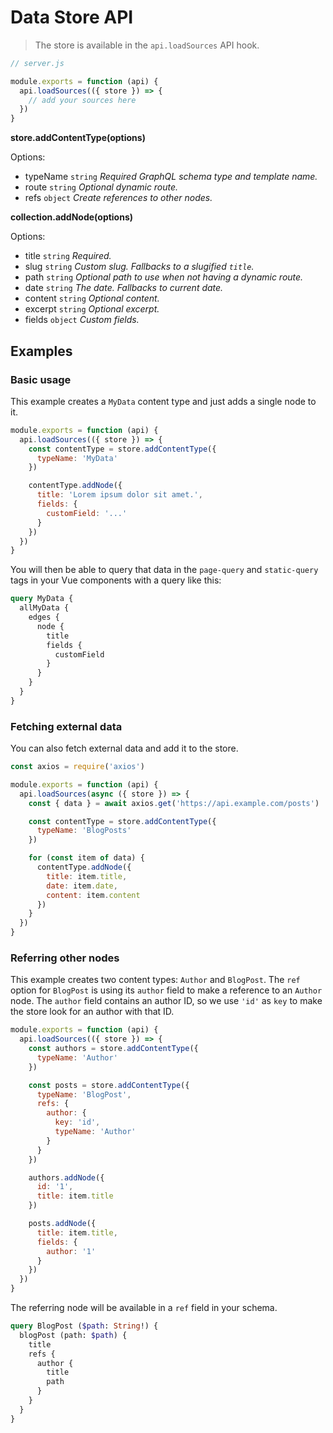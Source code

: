 # Data Store API

> The store is available in the `api.loadSources` API hook.

```js
// server.js

module.exports = function (api) {
  api.loadSources(({ store }) => {
    // add your sources here
  })
}
```

**store.addContentType(options)**

Options:

- typeName `string` *Required GraphQL schema type and template name.*
- route `string` *Optional dynamic route.*
- refs `object` *Create references to other nodes.*

**collection.addNode(options)**

Options:

- title `string` *Required.*
- slug `string` *Custom slug. Fallbacks to a slugified `title`.*
- path `string` *Optional path to use when not having a dynamic route.*
- date `string` *The date. Fallbacks to current date.*
- content `string` *Optional content.*
- excerpt `string` *Optional excerpt.*
- fields `object` *Custom fields.*

## Examples

### Basic usage

This example creates a `MyData` content type and just adds a single node to it.

```js
module.exports = function (api) {
  api.loadSources(({ store }) => {
    const contentType = store.addContentType({
      typeName: 'MyData'
    })

    contentType.addNode({
      title: 'Lorem ipsum dolor sit amet.',
      fields: {
        customField: '...'
      }
    })
  })
}
```

You will then be able to query that data in the `page-query` and `static-query` tags in your Vue components with a query like this:

```graphql
query MyData {
  allMyData {
    edges {
      node {
        title
        fields {
          customField
        }
      }
    }
  }
}
```

### Fetching external data

You can also fetch external data and add it to the store.

```js
const axios = require('axios')

module.exports = function (api) {
  api.loadSources(async ({ store }) => {
    const { data } = await axios.get('https://api.example.com/posts')

    const contentType = store.addContentType({
      typeName: 'BlogPosts'
    })

    for (const item of data) {
      contentType.addNode({
        title: item.title,
        date: item.date,
        content: item.content
      })
    }
  })
}
```

### Referring other nodes

This example creates two content types: `Author` and `BlogPost`. The `ref` option for `BlogPost` is using its `author` field to make a reference to an `Author` node. The `author` field contains an author ID, so we use `'id'` as `key` to make the store look for an author with that ID.

```js
module.exports = function (api) {
  api.loadSources(({ store }) => {
    const authors = store.addContentType({
      typeName: 'Author'
    })

    const posts = store.addContentType({
      typeName: 'BlogPost',
      refs: {
        author: {
          key: 'id',
          typeName: 'Author'
        }
      }
    })

    authors.addNode({
      id: '1',
      title: item.title
    })

    posts.addNode({
      title: item.title,
      fields: {
        author: '1'
      }
    })
  })
}
```

The referring node will be available in a `ref` field in your schema.

```graphql
query BlogPost ($path: String!) {
  blogPost (path: $path) {
    title
    refs {
      author {
        title
        path
      }
    }
  }
}
```
